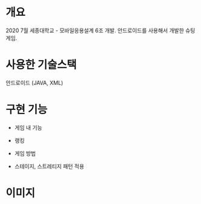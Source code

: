 # 개요
2020 7월 세종대학교 - 모바일응용설계 6조 개발.
안드로이드를 사용해서 개발한 슈팅게임.

# 사용한 기술스택
안드로이드 (JAVA, XML)

# 구현 기능
- 게임 내 기능
- 랭킹
- 게임 방법

- 스테이지, 스트레티지 패턴 적용



# 이미지
